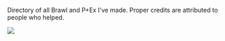 Directory of all Brawl and P+Ex I've made.
Proper credits are attributed to people who helped.

![](https://media1.tenor.com/m/ZuXnTDxIbjQAAAAC/shocked-shocked-cat.gif)
